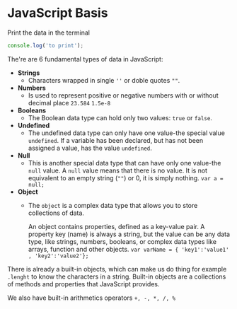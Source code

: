 # JavaScript Basis

Print the data in the terminal

```javascript
console.log('to print');
```



The're are 6 fundamental types of data in JavaScript:

* **Strings**
  * Characters wrapped in single `''` or doble quotes `""`.
* **Numbers**
  * Is used to represent positive or negative numbers with or without decimal place `23.584` `1.5e-8`
* **Booleans**
  * The Boolean data type can hold only two values: `true` or `false`.
* **Undefined**
  * The undefined data type can only have one value-the special value `undefined`. If a variable has been declared, but has not been assigned a value, has the value `undefined`.
* **Null**
  * This is another special data type that can have only one value-the `null` value. A `null` value means that there is no value. It is not equivalent to an empty string \(`""`\) or 0, it is simply nothing. `var a = null;`
* **Object**
  * The `object` is a complex data type that allows you to store collections of data.

    An object contains properties, defined as a key-value pair. A property key \(name\) is always a string, but the value can be any data type, like strings, numbers, booleans, or complex data types like arrays, function and other objects. `var varName = { 'key1':'value1' , 'key2':'value2'};`

There is already a built-in objects, which can make us do thing for example `.lenght` to know the characters in a string. Built-in objects are a collections of methods and properties that JavaScript  provides.

We also have built-in arithmetics operators `+, -, *, /, %`





